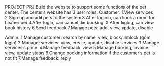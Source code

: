 PROJECT PRJ
Build the website to support some functions of the pet center. The center’s website has 3 user roles:
Customer: 
1.View services
2.Sign up and add pets to the system 
3.After loginin, can book a room for his/her pet
4.After login, can cancel the booking.
5.After loging, can view book history 
6.Send feedback
7.Manage pets: add, view, update, disable 

Admin:
1.Manage customer: search by name, view, block/unblock (gồm login)
2.Manager services: view, create, update, disable services
3.Manage services’s price. 
4.Manage feedback: view
5.Manage booking, invoice: view, update status
6.Change booking information if the customer’s pet is not fit
7.Manage feedback:  reply

